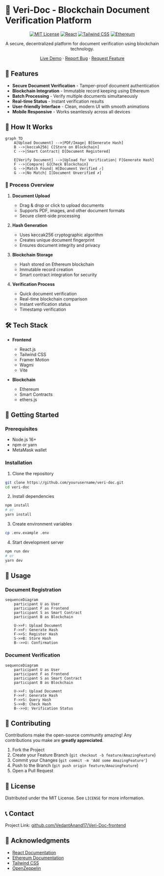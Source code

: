 # 🔐 Veri-Doc - Blockchain Document Verification Platform

<div align="center">

[![MIT License](https://img.shields.io/badge/License-MIT-green.svg)](https://choosealicense.com/licenses/mit/)
[![React](https://img.shields.io/badge/React-18.0.0-blue.svg)](https://reactjs.org/)
[![Tailwind CSS](https://img.shields.io/badge/Tailwind_CSS-v3.0-38B2AC?logo=tailwind-css)](https://tailwindcss.com/)
[![Ethereum](https://img.shields.io/badge/Ethereum-3C3C3D?logo=ethereum&logoColor=white)](https://ethereum.org/)

A secure, decentralized platform for document verification using blockchain technology.

[Live Demo](https://veri-doc.vercel.app/) · [Report Bug](https://github.com/yourusername/veri-doc/issues) · [Request Feature](https://github.com/vedantanand17/veri-doc/issues)

</div>

## 🌟 Features

- **Secure Document Verification** - Tamper-proof document authentication
- **Blockchain Integration** - Immutable record keeping using Ethereum
- **Batch Processing** - Verify multiple documents simultaneously
- **Real-time Status** - Instant verification results
- **User-friendly Interface** - Clean, modern UI with smooth animations
- **Mobile Responsive** - Works seamlessly across all devices

## 🔄 How It Works

```mermaid
graph TD
    A[Upload Document] -->|PDF/Image| B[Generate Hash]
    B -->|keccak256| C[Store on Blockchain]
    C -->|Smart Contract| D[Document Registered]
    
    E[Verify Document] -->|Upload for Verification| F[Generate Hash]
    F -->|Compare| G{Check Blockchain}
    G -->|Match Found| H[Document Verified ✓]
    G -->|No Match| I[Document Unverified ✗]
```

### 📝 Process Overview

1. **Document Upload**
   - Drag & drop or click to upload documents
   - Supports PDF, images, and other document formats
   - Secure client-side processing

2. **Hash Generation**
   - Uses keccak256 cryptographic algorithm
   - Creates unique document fingerprint
   - Ensures document integrity and privacy

3. **Blockchain Storage**
   - Hash stored on Ethereum blockchain
   - Immutable record creation
   - Smart contract integration for security

4. **Verification Process**
   - Quick document verification
   - Real-time blockchain comparison
   - Instant verification status
   - Timestamp verification

## 🛠️ Tech Stack

- **Frontend**
  - React.js
  - Tailwind CSS
  - Framer Motion
  - Wagmi
  - Vite

- **Blockchain**
  - Ethereum
  - Smart Contracts
  - ethers.js

## 🚀 Getting Started

### Prerequisites

- Node.js 16+
- npm or yarn
- MetaMask wallet

### Installation

1. Clone the repository
```bash
git clone https://github.com/yourusername/veri-doc.git
cd veri-doc
```

2. Install dependencies
```bash
npm install
# or
yarn install
```

3. Create environment variables
```bash
cp .env.example .env
```

4. Start development server
```bash
npm run dev
# or
yarn dev
```

## 📱 Usage

### Document Registration

```mermaid
sequenceDiagram
    participant U as User
    participant F as Frontend
    participant S as Smart Contract
    participant B as Blockchain

    U->>F: Upload Document
    F->>F: Generate Hash
    F->>S: Register Hash
    S->>B: Store Hash
    B-->>U: Confirmation
```

### Document Verification

```mermaid
sequenceDiagram
    participant U as User
    participant F as Frontend
    participant S as Smart Contract
    participant B as Blockchain

    U->>F: Upload Document
    F->>F: Generate Hash
    F->>S: Query Hash
    S->>B: Check Hash
    B-->>U: Verification Status
```

## 🤝 Contributing

Contributions make the open-source community amazing! Any contributions you make are **greatly appreciated**.

1. Fork the Project
2. Create your Feature Branch (`git checkout -b feature/AmazingFeature`)
3. Commit your Changes (`git commit -m 'Add some AmazingFeature'`)
4. Push to the Branch (`git push origin feature/AmazingFeature`)
5. Open a Pull Request

## 📄 License

Distributed under the MIT License. See `LICENSE` for more information.

## 📞 Contact

<!-- Your Name - [@yourtwitter](https://twitter.com/yourtwitter) - email@example.com -->

Project Link: [github.com/VedantAnand17/Veri-Doc-frontend](github.com/VedantAnand17/Veri-Doc-frontend/)

## 🙏 Acknowledgments

- [React Documentation](https://reactjs.org/)
- [Ethereum Documentation](https://ethereum.org/developers/)
- [Tailwind CSS](https://tailwindcss.com/)
- [OpenZeppelin](https://openzeppelin.com/)